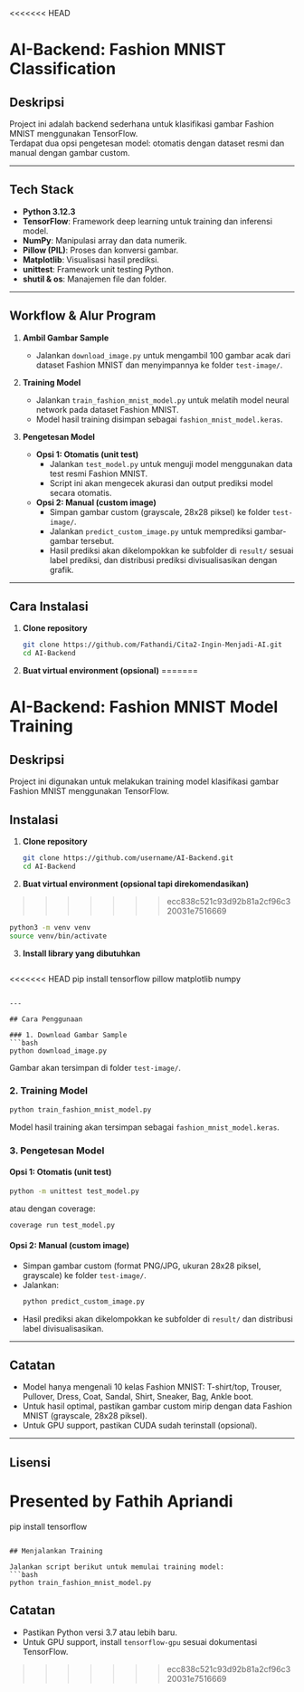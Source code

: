 <<<<<<< HEAD
# AI-Backend: Fashion MNIST Classification

## Deskripsi
Project ini adalah backend sederhana untuk klasifikasi gambar Fashion MNIST menggunakan TensorFlow.  
Terdapat dua opsi pengetesan model: otomatis dengan dataset resmi dan manual dengan gambar custom.

---

## Tech Stack

- **Python 3.12.3**
- **TensorFlow**: Framework deep learning untuk training dan inferensi model.
- **NumPy**: Manipulasi array dan data numerik.
- **Pillow (PIL)**: Proses dan konversi gambar.
- **Matplotlib**: Visualisasi hasil prediksi.
- **unittest**: Framework unit testing Python.
- **shutil & os**: Manajemen file dan folder.

---

## Workflow & Alur Program

1. **Ambil Gambar Sample**
   - Jalankan `download_image.py` untuk mengambil 100 gambar acak dari dataset Fashion MNIST dan menyimpannya ke folder `test-image/`.

2. **Training Model**
   - Jalankan `train_fashion_mnist_model.py` untuk melatih model neural network pada dataset Fashion MNIST.
   - Model hasil training disimpan sebagai `fashion_mnist_model.keras`.

3. **Pengetesan Model**
   - **Opsi 1: Otomatis (unit test)**
     - Jalankan `test_model.py` untuk menguji model menggunakan data test resmi Fashion MNIST.
     - Script ini akan mengecek akurasi dan output prediksi model secara otomatis.
   - **Opsi 2: Manual (custom image)**
     - Simpan gambar custom (grayscale, 28x28 piksel) ke folder `test-image/`.
     - Jalankan `predict_custom_image.py` untuk memprediksi gambar-gambar tersebut.
     - Hasil prediksi akan dikelompokkan ke subfolder di `result/` sesuai label prediksi, dan distribusi prediksi divisualisasikan dengan grafik.

---

## Cara Instalasi

1. **Clone repository**
   ```bash
   git clone https://github.com/Fathandi/Cita2-Ingin-Menjadi-AI.git
   cd AI-Backend
   ```

2. **Buat virtual environment (opsional)**
=======
# AI-Backend: Fashion MNIST Model Training

## Deskripsi
Project ini digunakan untuk melakukan training model klasifikasi gambar Fashion MNIST menggunakan TensorFlow.

## Instalasi

1. **Clone repository**
   ```bash
   git clone https://github.com/username/AI-Backend.git
   cd AI-Backend
   ```

2. **Buat virtual environment (opsional tapi direkomendasikan)**
>>>>>>> ecc838c521c93d92b81a2cf96c320031e7516669
   ```bash
   python3 -m venv venv
   source venv/bin/activate
   ```

3. **Install library yang dibutuhkan**
   ```bash
<<<<<<< HEAD
   pip install tensorflow pillow matplotlib numpy
   ```

---

## Cara Penggunaan

### 1. Download Gambar Sample
```bash
python download_image.py
```
Gambar akan tersimpan di folder `test-image/`.

### 2. Training Model
```bash
python train_fashion_mnist_model.py
```
Model hasil training akan tersimpan sebagai `fashion_mnist_model.keras`.

### 3. Pengetesan Model

#### Opsi 1: Otomatis (unit test)
```bash
python -m unittest test_model.py
```
atau dengan coverage:
```bash
coverage run test_model.py
```

#### Opsi 2: Manual (custom image)
- Simpan gambar custom (format PNG/JPG, ukuran 28x28 piksel, grayscale) ke folder `test-image/`.
- Jalankan:
  ```bash
  python predict_custom_image.py
  ```
- Hasil prediksi akan dikelompokkan ke subfolder di `result/` dan distribusi label divisualisasikan.

---

## Catatan
- Model hanya mengenali 10 kelas Fashion MNIST: T-shirt/top, Trouser, Pullover, Dress, Coat, Sandal, Shirt, Sneaker, Bag, Ankle boot.
- Untuk hasil optimal, pastikan gambar custom mirip dengan data Fashion MNIST (grayscale, 28x28 piksel).
- Untuk GPU support, pastikan CUDA sudah terinstall (opsional).

---

## Lisensi
Presented by Fathih Apriandi
=======
   pip install tensorflow
   ```

## Menjalankan Training

Jalankan script berikut untuk memulai training model:
```bash
python train_fashion_mnist_model.py
```

## Catatan
- Pastikan Python versi 3.7 atau lebih baru.
- Untuk GPU support, install `tensorflow-gpu` sesuai dokumentasi TensorFlow.
>>>>>>> ecc838c521c93d92b81a2cf96c320031e7516669
